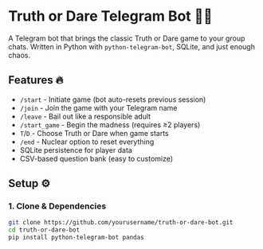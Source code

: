 # Truth or Dare Telegram Bot 🤖🎲

A Telegram bot that brings the classic Truth or Dare game to your group chats. Written in Python with `python-telegram-bot`, SQLite, and just enough chaos.



## Features 🔥
- `/start` - Initiate game (bot auto-resets previous session)
- `/join` - Join the game with your Telegram name
- `/leave` - Bail out like a responsible adult
- `/start_game` - Begin the madness (requires ≥2 players)
- `T`/`D` - Choose Truth or Dare when game starts
- `/end` - Nuclear option to reset everything
- SQLite persistence for player data
- CSV-based question bank (easy to customize)

## Setup ⚙️

### 1. Clone & Dependencies
```bash
git clone https://github.com/yourusername/truth-or-dare-bot.git
cd truth-or-dare-bot
pip install python-telegram-bot pandas
